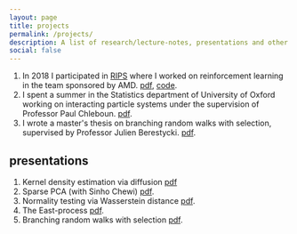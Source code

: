 ```yaml
---
layout: page
title: projects
permalink: /projects/
description: A list of research/lecture-notes, presentations and other related things.
social: false
---
```

1. In 2018 I participated in <a href="https://www.ipam.ucla.edu/programs/student-research-programs/research-in-industrial-projects-for-students-rips-2020/?tab=faq">RIPS</a> where I worked on reinforcement learning in the team sponsored by AMD. <a href="https://github.com/AMD-RIPS/RL-2018/blob/master/documents/arxiv/AMDFinalReportRIPS2018.pdf">pdf</a>, <a href="https://github.com/AMD-RIPS/RL-2018">code</a>. 
2. I spent a summer in the Statistics department of University of Oxford working on interacting particle systems under the supervision of Professor Paul Chleboun. <a href="https://github.com/PatrikGerber/East-process/blob/master/East_process.pdf">pdf</a>. 
3. I wrote a master's thesis on branching random walks with selection, supervised by Professor Julien Berestycki. <a href="https://github.com/PatrikGerber/BRWs/blob/master/FINAL/final_version.pdf">pdf</a>. 


## presentations
1. Kernel density estimation via diffusion <a href="{{ site.url }}/assets/pdf/Kernel_density_estimation_via_Diffusion.pdf">pdf</a>
2. Sparse PCA (with Sinho Chewi) <a href="{{ site.url }}/assets/pdf/sparse_PCA.pdf">pdf</a>.
3. Normality testing via Wasserstein distance <a href="{{ site.url }}/assets/pdf/normality_testing.pdf">pdf</a>.
4. The East-process <a href="https://github.com/PatrikGerber/East-process/blob/master/East_process_presentation.pdf">pdf</a>. 
5. Branching random walks with selection <a href="https://github.com/PatrikGerber/BRWs/blob/master/presentation.pdf">pdf</a>.

<!-- 
{% for project in site.projects %}

{% if project.redirect %}
<div class="project">
    <div class="thumbnail">
        <a href="{{ project.redirect }}" target="_blank">
        {% if project.img %}
        <img class="thumbnail" src="{{ project.img | prepend: site.baseurl | prepend: site.url }}"/>
        {% else %}
        <div class="thumbnail blankbox"></div>
        {% endif %}    
        <span>
            <h1>{{ project.title }}</h1>
            <br/>
            <p>{{ project.description }}</p>
        </span>
        </a>
    </div>
</div>
{% else %}

<div class="project ">
    <div class="thumbnail">
        <a href="{{ project.url | prepend: site.baseurl | prepend: site.url }}">
        {% if project.img %}
        <img class="thumbnail" src="{{ project.img | prepend: site.baseurl | prepend: site.url }}"/>
        {% else %}
        <div class="thumbnail blankbox"></div>
        {% endif %}    
        <span>
            <h1>{{ project.title }}</h1>
            <br/>
            <p>{{ project.description }}</p>
        </span>
        </a>
    </div>
</div>

{% endif %}

{% endfor %} -->

